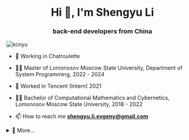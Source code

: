 <h1 align="center">Hi 👋, I'm Shengyu Li</h1>
<h3 align="center">back-end developers from China</h3>

<p align="left"> <img src="https://komarev.com/ghpvc/?username=kcnyu&label=Profile%20views&color=0e75b6&style=flat" alt="kcnyu" /> </p>

* 🔭 Working in Chatroulette
* 👨‍💻 Master of Lomonosov Moscow State University, Department of System Programming, 2022 - 2024
* 🌱 Worked in Tencent (Intern) 2021
* 👨‍💻 Bachelor of Computational Mathematics and Cybernetics, Lomonosov Moscow State University, 2018 - 2022 

* 📫 How to reach me **shengyu.li.evgeny@gmail.com**

<details>
  <summary>💬 More...</summary>
    <a href="https://www.zhihu.com/people/shengyuli">知乎</a>：
<!--START_SECTION:zhihu-followers-->
获得609次赞同，120次喜欢，929次收藏，633个关注
<!--END_SECTION:zhihu-followers-->
  <br>
</details>

